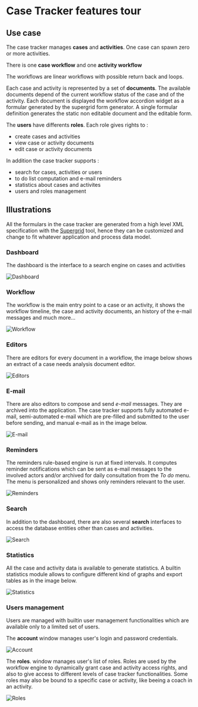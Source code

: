 # Case Tracker features tour

## Use case

The case tracker manages **cases** and **activities**. One case can spawn zero or more activities.

There is one **case workflow** and one **activity workflow**

The workflows are linear workflows with possible return back and loops.

Each case and activity is represented by a set of **documents**. The available documents depend of the current workflow status of the case and of the activity. Each document is displayed the workflow accordion widget as a formular generated by the supergrid form generator. A single formular definition generates the static non editable document and the editable form.

The **users** have differents **roles**. Each role gives rights to :

* create cases and activities
* view case or activity documents
* edit case or activity documents

In addition the case tracker supports :

* search for cases, activities or users
* to do list computation and e-mail reminders
* statistics about cases and activites
* users and roles management

## Illustrations

All the formulars in the case tracker are generated from a high level XML specification with the [Supergrid](./supergrid.md) tool, hence they can be customized and change to fit whatever application and process data model.

### Dashboard

The dashboard is the interface to a search engine on cases and activities

![Dashboard](../images/tour/dashboard.png "Dashboard")

### Workflow

The workflow is the main entry point to a case or an activity, it shows the workflow timeline, the case and activity documents, an history of the e-mail messages and much more...

![Workflow](../images/tour/workflow.png "Workflow")

### Editors

There are editors for every document in a workflow, the image below shows an extract of a case needs analysis document editor.

![Editors](../images/tour/editors.png "Editors")

### E-mail

There are also editors to compose and send *e-mail* messages. They are archived into the application. The case tracker supports fully automated e-mail, semi-automated e-mail which are pre-filled and submitted to the user before sending, and manual e-mail as in the image below.

![E-mail](../images/tour/e-mail.png "E-mail")

### Reminders

The reminders rule-based engine is run at fixed intervals. It computes reminder notifications which can be sent as e-mail messages to the involved actors and/or archived for daily consultation from the *To do* menu. The menu is personalized and shows only reminders relevant to the user.

![Reminders](../images/tour/reminders.png "Reminders")

### Search

In addition to the dashboard, there are also several **search** interfaces to access the database entities other than cases and activities.

![Search](../images/tour/search.png "Search")

### Statistics

All the case and activity data is available to generate statistics. A builtin statistics module allows to configure different kind of graphs and export tables as in the image below.

![Statistics](../images/tour/statistics.png "Statistics")

### Users management

Users are managed with builtin user management functionalities which are available only to a limited set of users.

The **account** window manages user's login and password credentials.

![Account](../images/tour/account.png "Account")

The **roles**. window manages user's list of roles. Roles are used by the workflow engine to dynamically grant case and activity access rights, and also to give access to different levels of case tracker functionalities. Some roles may also be bound to a specific case or activity, like beeing a coach in an activity.

![Roles](../images/tour/roles.png "Roles")



